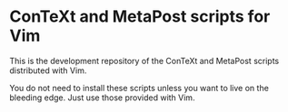 # ConTeXt and MetaPost scripts for Vim

This is the development repository of the ConTeXt and MetaPost scripts
distributed with Vim.

You do not need to install these scripts unless you want to live on the bleeding
edge. Just use those provided with Vim.
